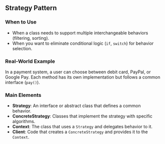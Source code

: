 ## Strategy Pattern

### When to Use
- When a class needs to support multiple interchangeable behaviors (filtering, sorting).
- When you want to eliminate conditional logic (`if`, `switch`) for behavior selection.

### Real-World Example
In a payment system, a user can choose between debit card, PayPal, or Google Pay. Each method has its own implementation 
but follows a common interface (`pay()`).

### Main Elements
- **Strategy**: An interface or abstract class that defines a common behavior.
- **ConcreteStrategy**: Classes that implement the strategy with specific algorithms.
- **Context**: The class that uses a `Strategy` and delegates behavior to it.
- **Client**: Code that creates a `ConcreteStrategy` and provides it to the `Context`.
